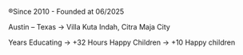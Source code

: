 ®Since 2010 - Founded at 06/2025

Austin – Texas ->
Villa Kuta Indah,
Citra Maja City

Years Educating -> +32 Hours
Happy Children -> +10 Happy children
